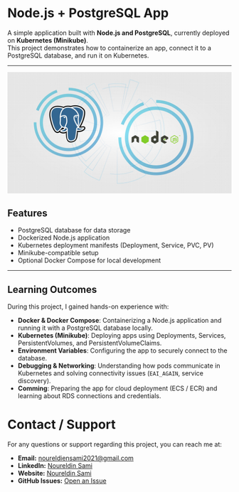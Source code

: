 # Node.js + PostgreSQL App

A simple application built with **Node.js and PostgreSQL**, currently deployed on **Kubernetes (Minikube)**.  
This project demonstrates how to containerize an app, connect it to a PostgreSQL database, and run it on Kubernetes.

---

![Architecture Diagram](https://github.com/noureldien2021/nodejs-postgres-app/blob/main/nodejs.jpg)

## Features

- PostgreSQL database for data storage
- Dockerized Node.js application
- Kubernetes deployment manifests (Deployment, Service, PVC, PV)
- Minikube-compatible setup
- Optional Docker Compose for local development

---


## Learning Outcomes

During this project, I gained hands-on experience with:

- **Docker & Docker Compose**: Containerizing a Node.js application and running it with a PostgreSQL database locally.
- **Kubernetes (Minikube)**: Deploying apps using Deployments, Services, PersistentVolumes, and PersistentVolumeClaims.
- **Environment Variables**: Configuring the app to securely connect to the database.
- **Debugging & Networking**: Understanding how pods communicate in Kubernetes and solving connectivity issues (`EAI_AGAIN`, service discovery).
- **Comming**: Preparing the app for cloud deployment (ECS / ECR) and learning about RDS connections and credentials.


# Contact / Support

For any questions or support regarding this project, you can reach me at:

- **Email:** noureldiensami2021@gmail.com
- **LinkedIn:** [Noureldin Sami](https://www.linkedin.com/in/noureldien-sami/)
- **Website:** [Noureldin Sami](https://noureldien-sami2024.netlify.app/)  
- **GitHub Issues:** [Open an Issue](https://github.com/noureldien2021/Project-2-Serverless-Image-Processing-with-S3-and-Lambda/issues)

















